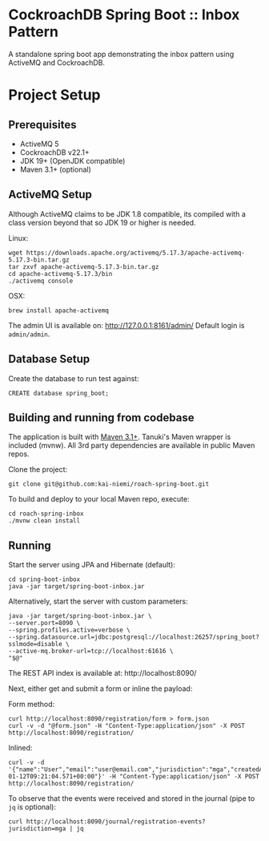 # CockroachDB Spring Boot :: Inbox Pattern 

A standalone spring boot app demonstrating the inbox pattern
using ActiveMQ and CockroachDB.

# Project Setup

## Prerequisites

- ActiveMQ 5
- CockroachDB v22.1+
- JDK 19+ (OpenJDK compatible)
- Maven 3.1+ (optional)

## ActiveMQ Setup

Although ActiveMQ claims to be JDK 1.8 compatible, its compiled with a class version beyond
that so JDK 19 or higher is needed.
                       
Linux:

```shell      
wget https://downloads.apache.org/activemq/5.17.3/apache-activemq-5.17.3-bin.tar.gz
tar zxvf apache-activemq-5.17.3-bin.tar.gz
cd apache-activemq-5.17.3/bin
./activemq console
```

OSX:

```shell    
brew install apache-activemq
```

The admin UI is available on: http://127.0.0.1:8161/admin/
Default login is `admin/admin`.

## Database Setup

Create the database to run test against:

    CREATE database spring_boot;

## Building and running from codebase

The application is built with [Maven 3.1+](https://maven.apache.org/download.cgi).
Tanuki's Maven wrapper is included (mvnw). All 3rd party dependencies are available in public Maven repos.

Clone the project:

    git clone git@github.com:kai-niemi/roach-spring-boot.git

To build and deploy to your local Maven repo, execute:

    cd roach-spring-inbox
    ./mvnw clean install

## Running

Start the server using JPA and Hibernate (default):

```shell
cd spring-boot-inbox
java -jar target/spring-boot-inbox.jar
```

Alternatively, start the server with custom parameters:

```shell
java -jar target/spring-boot-inbox.jar \
--server.port=8090 \
--spring.profiles.active=verbose \
--spring.datasource.url=jdbc:postgresql://localhost:26257/spring_boot?sslmode=disable \
--active-mq.broker-url=tcp://localhost:61616 \
"$@"
```

The REST API index is available at: http://localhost:8090/

Next, either get and submit a form or inline the payload:
                                                     
Form method:

```shell
curl http://localhost:8090/registration/form > form.json
curl -v -d "@form.json" -H "Content-Type:application/json" -X POST http://localhost:8090/registration/ 
```

Inlined:

```shell
curl -v -d '{"name":"User","email":"user@email.com","jurisdiction":"mga","createdAt":"2023-01-12T09:21:04.571+00:00"}' -H "Content-Type:application/json" -X POST http://localhost:8090/registration/
```

To observe that the events were received and stored in the journal (pipe to `jq` is optional):

```shell
curl http://localhost:8090/journal/registration-events?jurisdiction=mga | jq 
```

